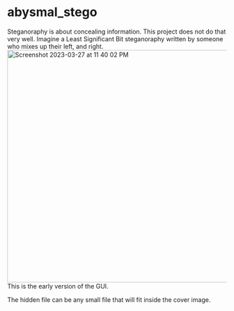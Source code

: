 # abysmal_stego
Steganoraphy is about concealing information. 
This project does not do that very well. 
Imagine a Least Significant Bit steganoraphy written by someone who mixes up their left, and right.
<img width="532" alt="Screenshot 2023-03-27 at 11 40 02 PM" src="https://user-images.githubusercontent.com/1384102/228130039-c8758f43-7931-4faa-91fb-d02eb8851527.png">
This is the early version of the GUI.

The hidden file can be any small file that will fit inside the cover image.

